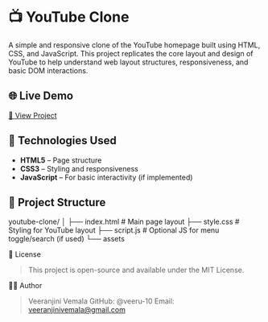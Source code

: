 # 📺 YouTube Clone

A simple and responsive clone of the YouTube homepage built using HTML, CSS, and JavaScript. This project replicates the core layout and design of YouTube to help understand web layout structures, responsiveness, and basic DOM interactions.

## 🌐 Live Demo

[🔗 View Project](https://github.com/veeru-10/youtube-clone)

## 📁 Technologies Used

- **HTML5** – Page structure
- **CSS3** – Styling and responsiveness
- **JavaScript** – For basic interactivity (if implemented)

## 🧱 Project Structure
youtube-clone/
│
├── index.html # Main page layout
├── style.css # Styling for YouTube layout
├── script.js # Optional JS for menu toggle/search (if used)
└── assets

📄 License
> This project is open-source and available under the MIT License.

👩‍💻 Author
> Veeranjini Vemala
> GitHub: @veeru-10
> Email: veeranjinivemala@gmail.com
